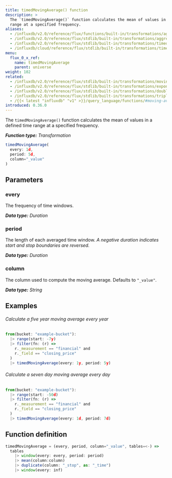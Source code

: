 ```yaml
---
title: timedMovingAverage() function
description: >
  The `timedMovingAverage()` function calculates the mean of values in a defined time
  range at a specified frequency.
aliases:
  - /influxdb/v2.0/reference/flux/functions/built-in/transformations/aggregates/timedmovingaverage/
  - /influxdb/v2.0/reference/flux/stdlib/built-in/transformations/aggregates/timedmovingaverage/
  - /influxdb/v2.0/reference/flux/stdlib/built-in/transformations/timedmovingaverage/
  - /influxdb/cloud/reference/flux/stdlib/built-in/transformations/timedmovingaverage/
menu:
  flux_0_x_ref:
    name: timedMovingAverage
    parent: universe
weight: 102
related:
  - /influxdb/v2.0/reference/flux/stdlib/built-in/transformations/movingaverage/
  - /influxdb/v2.0/reference/flux/stdlib/built-in/transformations/exponentialmovingaverage/
  - /influxdb/v2.0/reference/flux/stdlib/built-in/transformations/doubleema/
  - /influxdb/v2.0/reference/flux/stdlib/built-in/transformations/tripleema/
  - /{{< latest "influxdb" "v1" >}}/query_language/functions/#moving-average, InfluxQL MOVING_AVERAGE()
introduced: 0.36.0
---
```


The `timedMovingAverage()` function calculates the mean of values in a defined time
range at a specified frequency.

_**Function type:** Transformation_  

```js
timedMovingAverage(
  every: 1d,
  period: 5d,
  column="_value"
)
```

## Parameters

### every
The frequency of time windows.

_**Data type:** Duration_

### period
The length of each averaged time window.
_A negative duration indicates start and stop boundaries are reversed._

_**Data type:** Duration_

### column
The column used to compute the moving average.
Defaults to `"_value"`.

_**Data type:** String_

## Examples

###### Calculate a five year moving average every year
```js
from(bucket: "example-bucket"):
  |> range(start: -7y)
  |> filter(fn: (r) =>
    r._measurement == "financial" and
    r._field == "closing_price"
  )
  |> timedMovingAverage(every: 1y, period: 5y)
```

###### Calculate a seven day moving average every day
```js
from(bucket: "example-bucket"):
  |> range(start: -50d)
  |> filter(fn: (r) =>
    r._measurement == "financial" and
    r._field == "closing_price"
  )
  |> timedMovingAverage(every: 1d, period: 7d)
```

## Function definition
```js
timedMovingAverage = (every, period, column="_value", tables=<-) =>
  tables
    |> window(every: every, period: period)
    |> mean(column:column)
    |> duplicate(column: "_stop", as: "_time")
    |> window(every: inf)
```

